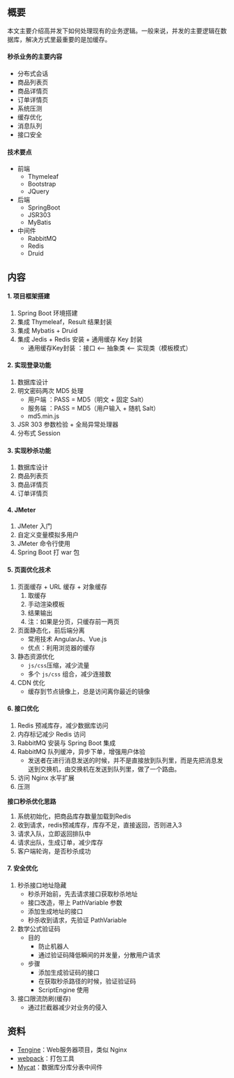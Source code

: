 ## 概要
本文主要介绍高并发下如何处理现有的业务逻辑。一般来说，并发的主要逻辑在数据库，解决方式里最重要的是加缓存。

#### 秒杀业务的主要内容
- 分布式会话
- 商品列表页
- 商品详情页
- 订单详情页
- 系统压测
- 缓存优化
- 消息队列
- 接口安全

#### 技术要点
- 前端
    - Thymeleaf
    - Bootstrap
    - JQuery
- 后端
    - SpringBoot
    - JSR303
    - MyBatis
- 中间件
    - RabbitMQ
    - Redis
    - Druid

##   内容
#### 1. 项目框架搭建
1. Spring Boot 环境搭建
2. 集成 Thymeleaf，Result 结果封装
3. 集成 Mybatis + Druid
4. 集成 Jedis + Redis 安装 + 通用缓存 Key 封装
    - 通用缓存Key封装 ：接口 <—— 抽象类 <—— 实现类（模板模式）

#### 2. 实现登录功能
1. 数据库设计
2. 明文密码两次 MD5 处理
    - 用户端 ：PASS = MD5（明文 + 固定 Salt）
    - 服务端 ：PASS = MD5（用户输入 + 随机 Salt）
    - md5.min.js
4. JSR 303 参数检验 + 全局异常处理器
5. 分布式 Session

#### 3. 实现秒杀功能
1. 数据库设计
2. 商品列表页
3. 商品详情页
4. 订单详情页

#### 4. JMeter
1. JMeter 入门
2. 自定义变量模拟多用户
3. JMeter 命令行使用
4. Spring Boot 打 war 包

#### 5. 页面优化技术
1. 页面缓存 + URL 缓存 + 对象缓存
    1. 取缓存
    2. 手动渲染模板
    3. 结果输出
    4. 注：如果是分页，只缓存前一两页
2. 页面静态化，前后端分离
    - 常用技术 AngularJs、Vue.js
    - 优点：利用浏览器的缓存
3. 静态资源优化
    -  `js/css`压缩，减少流量
    - 多个 `js/css` 组合，减少连接数
4. CDN 优化
    - 缓存到节点镜像上，总是访问离你最近的镜像

#### 6. 接口优化
1. Redis 预减库存，减少数据库访问
2. 内存标记减少 Redis 访问
3. RabbitMQ 安装与 Spring Boot 集成
4. RabbitMQ 队列缓冲，异步下单，增强用户体验
    - 发送者在进行消息发送的时候，并不是直接放到队列里，而是先把消息发送到交换机，由交换机在发送到队列里，做了一个路由。
5. 访问 Nginx 水平扩展
6. 压测

**接口秒杀优化思路**
1. 系统初始化，把商品库存数量加载到Redis
2. 收到请求，redis预减库存，库存不足，直接返回，否则进入3
3. 请求入队，立即返回排队中
4. 请求出队，生成订单，减少库存
5. 客户端轮询，是否秒杀成功                                                                                     
#### 7. 安全优化
1. 秒杀接口地址隐藏
    - 秒杀开始前，先去请求接口获取秒杀地址
    - 接口改造，带上 PathVariable 参数
    - 添加生成地址的接口
    - 秒杀收到请求，先验证 PathVariable
2. 数学公式验证码
    - 目的
        - 防止机器人
        - 通过验证码降低瞬间的并发量，分散用户请求
    - 步骤
        - 添加生成验证码的接口
        - 在获取秒杀路径的时候，验证验证码
        - ScriptEngine 使用
3. 接口限流防刷(缓存)
    - 通过拦截器减少对业务的侵入


## 资料
- [Tengine](http://tengine.taobao.org/)：Web服务器项目，类似 Nginx
- [webpack](http://webpack.github.io/)：打包工具
- [Mycat](http://www.mycat.io/)：数据库分库分表中间件
